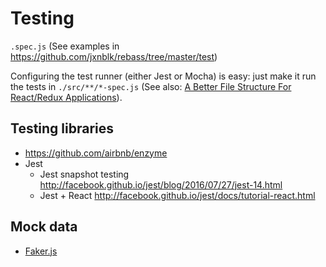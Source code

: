 # Testing

`.spec.js` (See examples in https://github.com/jxnblk/rebass/tree/master/test)

Configuring the test runner (either Jest or Mocha) is easy: just make it run the tests in `./src/**/*-spec.js` (See also: [A Better File Structure For React/Redux Applications](http://marmelab.com/blog/2015/12/17/react-directory-structure.html)).

## Testing libraries
- https://github.com/airbnb/enzyme
- Jest
  - Jest snapshot testing http://facebook.github.io/jest/blog/2016/07/27/jest-14.html
  - Jest + React http://facebook.github.io/jest/docs/tutorial-react.html

## Mock data
- [Faker.js](https://github.com/marak/Faker.js/)
